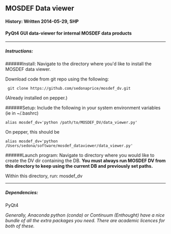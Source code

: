 ## MOSDEF Data viewer
#### History: Written 2014-05-29, SHP

#### PyQt4 GUI data-viewer for internal MOSDEF data products




---

	
##### Instructions:
######Install:
Navigate to the directory where you'd like to install the MOSDEF data viewer.

Download code from git repo using the following:

``` git clone https://github.com/sedonaprice/mosdef_dv.git```

(Already installed on pepper.)

######Setup:
Include the following in your system environment variables (ie in ~/.bashrc)

	alias mosdef_dv='python /path/to/MOSDEF_DV/data_viewer.py'

On pepper, this should be 
	
	alias mosdef_dv='python /Users/sedona/software/mosdef_dataviewer/data_viewer.py'


######Launch program:
Navigate to directory where you would like to create the DV dir containing the DB. 
__You must always run MOSDEF DV from this directory to keep using the current DB and 
previously set paths.__

Within this directory, run:
	mosdef_dv


---

##### Dependencies:
PyQt4

*Generally, Anaconda python (conda) or Continuum (Enthought)
have a nice bundle of all the extra packages you need.
There are academic licences for both of these.*




